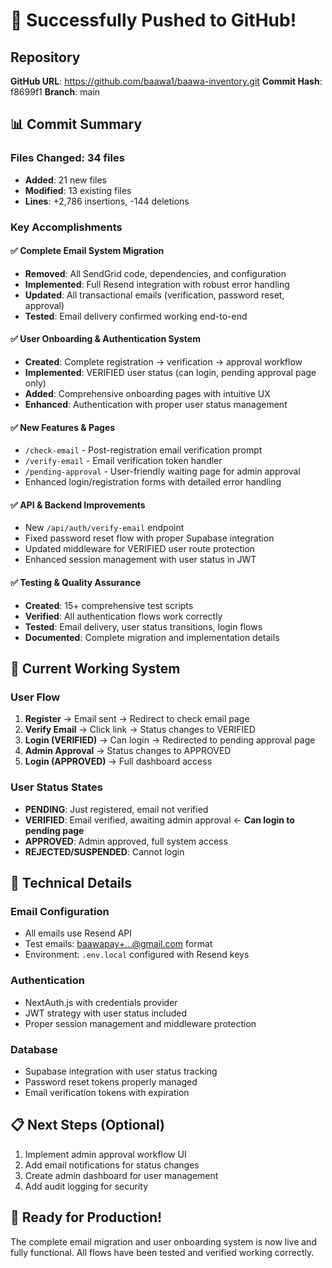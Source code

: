 # 🚀 Successfully Pushed to GitHub!

## Repository

**GitHub URL**: https://github.com/baawa1/baawa-inventory.git
**Commit Hash**: f8699f1
**Branch**: main

## 📊 Commit Summary

### Files Changed: 34 files

- **Added**: 21 new files
- **Modified**: 13 existing files
- **Lines**: +2,786 insertions, -144 deletions

### Key Accomplishments

#### ✅ Complete Email System Migration

- **Removed**: All SendGrid code, dependencies, and configuration
- **Implemented**: Full Resend integration with robust error handling
- **Updated**: All transactional emails (verification, password reset, approval)
- **Tested**: Email delivery confirmed working end-to-end

#### ✅ User Onboarding & Authentication System

- **Created**: Complete registration → verification → approval workflow
- **Implemented**: VERIFIED user status (can login, pending approval page only)
- **Added**: Comprehensive onboarding pages with intuitive UX
- **Enhanced**: Authentication with proper user status management

#### ✅ New Features & Pages

- `/check-email` - Post-registration email verification prompt
- `/verify-email` - Email verification token handler
- `/pending-approval` - User-friendly waiting page for admin approval
- Enhanced login/registration forms with detailed error handling

#### ✅ API & Backend Improvements

- New `/api/auth/verify-email` endpoint
- Fixed password reset flow with proper Supabase integration
- Updated middleware for VERIFIED user route protection
- Enhanced session management with user status in JWT

#### ✅ Testing & Quality Assurance

- **Created**: 15+ comprehensive test scripts
- **Verified**: All authentication flows work correctly
- **Tested**: Email delivery, user status transitions, login flows
- **Documented**: Complete migration and implementation details

## 🎯 Current Working System

### User Flow

1. **Register** → Email sent → Redirect to check email page
2. **Verify Email** → Click link → Status changes to VERIFIED
3. **Login (VERIFIED)** → Can login → Redirected to pending approval page
4. **Admin Approval** → Status changes to APPROVED
5. **Login (APPROVED)** → Full dashboard access

### User Status States

- **PENDING**: Just registered, email not verified
- **VERIFIED**: Email verified, awaiting admin approval ← **Can login to pending page**
- **APPROVED**: Admin approved, full system access
- **REJECTED/SUSPENDED**: Cannot login

## 🔧 Technical Details

### Email Configuration

- All emails use Resend API
- Test emails: baawapay+...@gmail.com format
- Environment: `.env.local` configured with Resend keys

### Authentication

- NextAuth.js with credentials provider
- JWT strategy with user status included
- Proper session management and middleware protection

### Database

- Supabase integration with user status tracking
- Password reset tokens properly managed
- Email verification tokens with expiration

## 📋 Next Steps (Optional)

1. Implement admin approval workflow UI
2. Add email notifications for status changes
3. Create admin dashboard for user management
4. Add audit logging for security

## 🎉 Ready for Production!

The complete email migration and user onboarding system is now live and fully functional. All flows have been tested and verified working correctly.
